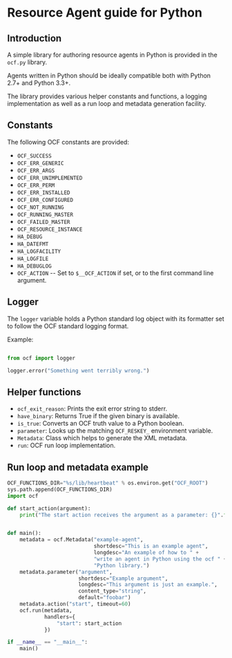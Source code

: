 # Resource Agent guide for Python

## Introduction

A simple library for authoring resource agents in Python is
provided in the `ocf.py` library.

Agents written in Python should be ideally compatible both with Python
2.7+ and Python 3.3+.

The library provides various helper constants and functions, a logging
implementation as well as a run loop and metadata generation facility.

## Constants

The following OCF constants are provided:

* `OCF_SUCCESS`
* `OCF_ERR_GENERIC`
* `OCF_ERR_ARGS`
* `OCF_ERR_UNIMPLEMENTED`
* `OCF_ERR_PERM`
* `OCF_ERR_INSTALLED`
* `OCF_ERR_CONFIGURED`
* `OCF_NOT_RUNNING`
* `OCF_RUNNING_MASTER`
* `OCF_FAILED_MASTER`
* `OCF_RESOURCE_INSTANCE`
* `HA_DEBUG`
* `HA_DATEFMT`
* `HA_LOGFACILITY`
* `HA_LOGFILE`
* `HA_DEBUGLOG`
* `OCF_ACTION` -- Set to `$__OCF_ACTION` if set, or to the first command line argument.

## Logger

The `logger` variable holds a Python standard log object with its
formatter set to follow the OCF standard logging format.

Example:

``` python

from ocf import logger

logger.error("Something went terribly wrong.")

```

## Helper functions

* `ocf_exit_reason`: Prints the exit error string to stderr.
* `have_binary`: Returns True if the given binary is available.
* `is_true`: Converts an OCF truth value to a Python boolean.
* `parameter`: Looks up the matching `OCF_RESKEY_` environment variable.
* `Metadata`: Class which helps to generate the XML metadata.
* `run`: OCF run loop implementation.

## Run loop and metadata example

``` python
OCF_FUNCTIONS_DIR="%s/lib/heartbeat" % os.environ.get("OCF_ROOT")
sys.path.append(OCF_FUNCTIONS_DIR)
import ocf

def start_action(argument):
    print("The start action receives the argument as a parameter: {}".format(argument))


def main():
    metadata = ocf.Metadata("example-agent",
                            shortdesc="This is an example agent",
                            longdesc="An example of how to " +
                            "write an agent in Python using the ocf " +
                            "Python library.")
    metadata.parameter("argument",
                       shortdesc="Example argument",
                       longdesc="This argument is just an example.",
                       content_type="string",
                       default="foobar")
    metadata.action("start", timeout=60)
    ocf.run(metadata,
            handlers={
                "start": start_action
            })

if __name__ == "__main__":
    main()
```
